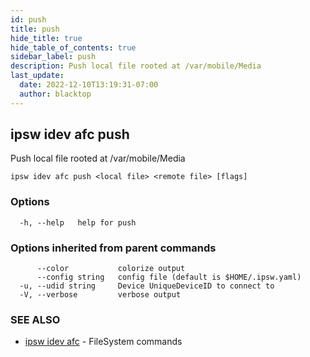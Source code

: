 ```yaml
---
id: push
title: push
hide_title: true
hide_table_of_contents: true
sidebar_label: push
description: Push local file rooted at /var/mobile/Media
last_update:
  date: 2022-12-10T13:19:31-07:00
  author: blacktop
---
```

## ipsw idev afc push

Push local file rooted at /var/mobile/Media

```
ipsw idev afc push <local file> <remote file> [flags]
```

### Options

```
  -h, --help   help for push
```

### Options inherited from parent commands

```
      --color           colorize output
      --config string   config file (default is $HOME/.ipsw.yaml)
  -u, --udid string     Device UniqueDeviceID to connect to
  -V, --verbose         verbose output
```

### SEE ALSO

* [ipsw idev afc](/docs/cli/ipsw/idev/afc)	 - FileSystem commands

